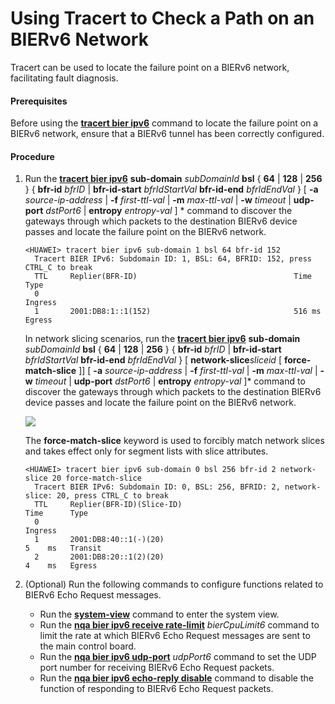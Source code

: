 Using Tracert to Check a Path on an BIERv6 Network
==================================================

Tracert can be used to locate the failure point on a BIERv6 network, facilitating fault diagnosis.

#### Prerequisites

Before using the [**tracert bier ipv6**](cmdqueryname=tracert+bier+ipv6) command to locate the failure point on a BIERv6 network, ensure that a BIERv6 tunnel has been correctly configured.


#### Procedure

1. Run the [**tracert bier ipv6**](cmdqueryname=tracert+bier+ipv6) **sub-domain** *subDomainId* **bsl** { **64** | **128** | **256** } { **bfr-id** *bfrID* | **bfr-id-start** *bfrIdStartVal* **bfr-id-end** *bfrIdEndVal* } [ **-a** *source-ip-address* | **-f** *first-ttl-val* | **-m** *max-ttl-val* | **-w** *timeout* | **udp-port** *dstPort6* | **entropy** *entropy-val* ] \* command to discover the gateways through which packets to the destination BIERv6 device passes and locate the failure point on the BIERv6 network.
   
   
   ```
   <HUAWEI> tracert bier ipv6 sub-domain 1 bsl 64 bfr-id 152
     Tracert BIER IPv6: Subdomain ID: 1, BSL: 64, BFRID: 152, press CTRL_C to break
     TTL     Replier(BFR-ID)                                   Time      Type
     0                                                                   Ingress
     1       2001:DB8:1::1(152)                                516 ms    Egress
   ```
   
   
   
   In network slicing scenarios, run the [**tracert bier ipv6**](cmdqueryname=tracert+bier+ipv6) **sub-domain** *subDomainId* **bsl** { **64** | **128** | **256** } { **bfr-id** *bfrID* | **bfr-id-start** *bfrIdStartVal* **bfr-id-end** *bfrIdEndVal* } [ **network-slice***sliceid* [ **force-match-slice** ]] [ **-a** *source-ip-address* | **-f** *first-ttl-val* | **-m** *max-ttl-val* | **-w** *timeout* | **udp-port** *dstPort6* | **entropy** *entropy-val* ]\* command to discover the gateways through which packets to the destination BIERv6 device passes and locate the failure point on the BIERv6 network.
   
   ![](../../../../public_sys-resources/note_3.0-en-us.png) 
   
   The **force-match-slice** keyword is used to forcibly match network slices and takes effect only for segment lists with slice attributes.
   
   ```
   <HUAWEI> tracert bier ipv6 sub-domain 0 bsl 256 bfr-id 2 network-slice 20 force-match-slice 
     Tracert BIER IPv6: Subdomain ID: 0, BSL: 256, BFRID: 2, network-slice: 20, press CTRL_C to break
     TTL     Replier(BFR-ID)(Slice-ID)                                     Time      Type
     0                                                                               Ingress
     1       2001:DB8:40::1(-)(20)                                         5    ms   Transit
     2       2001:DB8:20::1(2)(20)                                         4    ms   Egress
   ```
2. (Optional) Run the following commands to configure functions related to BIERv6 Echo Request messages.
   
   
   * Run the [**system-view**](cmdqueryname=system-view) command to enter the system view.
   * Run the [**nqa bier ipv6 receive rate-limit**](cmdqueryname=nqa+bier+ipv6+receive+rate-limit) *bierCpuLimit6* command to limit the rate at which BIERv6 Echo Request messages are sent to the main control board.
   * Run the [**nqa bier ipv6 udp-port**](cmdqueryname=nqa+bier+ipv6+udp-port) *udpPort6* command to set the UDP port number for receiving BIERv6 Echo Request packets.
   * Run the [**nqa bier ipv6 echo-reply disable**](cmdqueryname=nqa+bier+ipv6+echo-reply+disable) command to disable the function of responding to BIERv6 Echo Request packets.